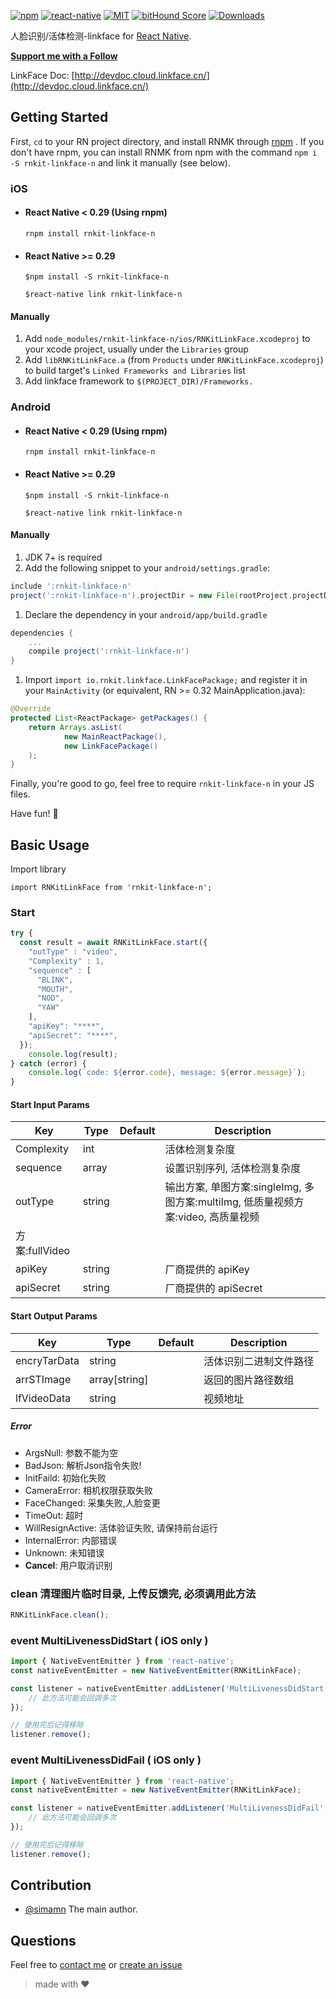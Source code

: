 [![npm][npm-badge]][npm]
[![react-native][rn-badge]][rn]
[![MIT][license-badge]][license]
[![bitHound Score][bithound-badge]][bithound]
[![Downloads](https://img.shields.io/npm/dm/rnkit-linkface.svg)](https://www.npmjs.com/package/rnkit-linkface)

人脸识别/活体检测-linkface for [React Native][rn].

[**Support me with a Follow**](https://github.com/simman/followers)

[npm-badge]: https://img.shields.io/npm/v/rnkit-linkface-n.svg
[npm]: https://www.npmjs.com/package/rnkit-linkface-n
[rn-badge]: https://img.shields.io/badge/react--native-v0.40-05A5D1.svg
[rn]: https://facebook.github.io/react-native
[license-badge]: https://img.shields.io/dub/l/vibe-d.svg
[license]: https://raw.githubusercontent.com/rnkit/rnkit-linkface-n/master/LICENSE
[bithound-badge]: https://www.bithound.io/github/rnkit/rnkit-linkface-n/badges/score.svg
[bithound]: https://www.bithound.io/github/rnkit/rnkit-linkface-n

LinkFace Doc: [http://devdoc.cloud.linkface.cn/](http://devdoc.cloud.linkface.cn/)

## Getting Started

First, `cd` to your RN project directory, and install RNMK through [rnpm](https://github.com/rnpm/rnpm) . If you don't have rnpm, you can install RNMK from npm with the command `npm i -S rnkit-linkface-n` and link it manually (see below).

### iOS

* #### React Native < 0.29 (Using rnpm)

  `rnpm install rnkit-linkface-n`

* #### React Native >= 0.29
  `$npm install -S rnkit-linkface-n`

  `$react-native link rnkit-linkface-n`

#### Manually
1. Add `node_modules/rnkit-linkface-n/ios/RNKitLinkFace.xcodeproj` to your xcode project, usually under the `Libraries` group
1. Add `libRNKitLinkFace.a` (from `Products` under `RNKitLinkFace.xcodeproj`) to build target's `Linked Frameworks and Libraries` list
1. Add linkface framework to `$(PROJECT_DIR)/Frameworks.`

### Android

* #### React Native < 0.29 (Using rnpm)

  `rnpm install rnkit-linkface-n`

* #### React Native >= 0.29
  `$npm install -S rnkit-linkface-n`

  `$react-native link rnkit-linkface-n`

#### Manually
1. JDK 7+ is required
1. Add the following snippet to your `android/settings.gradle`:

  ```gradle
include ':rnkit-linkface-n'
project(':rnkit-linkface-n').projectDir = new File(rootProject.projectDir, '../node_modules/rnkit-linkface-n/android/app')
  ```
  
1. Declare the dependency in your `android/app/build.gradle`
  
  ```gradle
  dependencies {
      ...
      compile project(':rnkit-linkface-n')
  }
  ```
  
1. Import `import io.rnkit.linkface.LinkFacePackage;` and register it in your `MainActivity` (or equivalent, RN >= 0.32 MainApplication.java):

  ```java
  @Override
  protected List<ReactPackage> getPackages() {
      return Arrays.asList(
              new MainReactPackage(),
              new LinkFacePackage()
      );
  }
  ```

Finally, you're good to go, feel free to require `rnkit-linkface-n` in your JS files.

Have fun! :metal:

## Basic Usage

Import library

```
import RNKitLinkFace from 'rnkit-linkface-n';
```

### Start

```jsx
try {
  const result = await RNKitLinkFace.start({
    "outType" : "video",
    "Complexity" : 1,
    "sequence" : [
      "BLINK",
      "MOUTH",
      "NOD",
      "YAW"
    ],
    "apiKey": "****",
    "apiSecret": "****",
  });
	console.log(result);
} catch (error) {
	console.log(`code: ${error.code}, message: ${error.message}`);
}
```

#### Start Input Params

| Key | Type | Default | Description |
| --- | --- | --- | --- |
| Complexity | int |  | 活体检测复杂度
| sequence | array |  | 设置识别序列, 活体检测复杂度 |
| outType | string |  | 输出方案, 单图方案:singleImg, 多图方案:multiImg, 低质量视频方案:video, 高质量视频
方案:fullVideo |
| apiKey | string |  | 厂商提供的 apiKey
| apiSecret | string |  | 厂商提供的 apiSecret

#### Start Output Params

| Key | Type | Default | Description |
| --- | --- | --- | --- |
| encryTarData | string |  | 活体识别二进制文件路径 |
| arrSTImage | array[string] |  | 返回的图片路径数组 |
| lfVideoData | string | | 视频地址 |

##### Error

- ArgsNull: 参数不能为空
- BadJson: 解析Json指令失败!
- InitFaild: 初始化失败
- CameraError: 相机权限获取失败
- FaceChanged: 采集失败,人脸变更
- TimeOut: 超时
- WillResignActive: 活体验证失败, 请保持前台运行
- InternalError: 内部错误
- Unknown: 未知错误
- **Cancel**: 用户取消识别


### clean 清理图片临时目录, 上传反馈完, 必须调用此方法

```jsx
RNKitLinkFace.clean();
```

### event MultiLivenessDidStart ( iOS only )

```jsx
import { NativeEventEmitter } from 'react-native';
const nativeEventEmitter = new NativeEventEmitter(RNKitLinkFace);

const listener = nativeEventEmitter.addListener('MultiLivenessDidStart', () => {
	// 此方法可能会回调多次
});

// 使用完后记得移除
listener.remove();
```

### event MultiLivenessDidFail ( iOS only )

```jsx
import { NativeEventEmitter } from 'react-native';
const nativeEventEmitter = new NativeEventEmitter(RNKitLinkFace);

const listener = nativeEventEmitter.addListener('MultiLivenessDidFail', () => {
	// 此方法可能会回调多次
});

// 使用完后记得移除
listener.remove();
```

## Contribution

- [@simamn](mailto:liwei0990@gmail.com) The main author.

## Questions

Feel free to [contact me](mailto:liwei0990@gmail.com) or [create an issue](https://github.com/rnkit/rnkit-linkface/issues/new)

> made with ♥